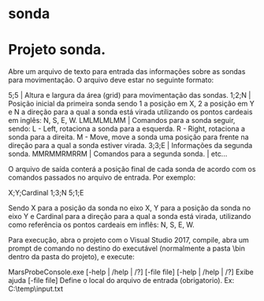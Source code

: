 # sonda
<h1>Projeto sonda. </h1>

Abre um arquivo de texto para entrada das informações sobre as sondas para movimentação. O arquivo deve estar no seguinte formato:

5;5             | Altura e largura da área (grid) para movimentação das sondas.
1;2;N           | Posição inicial da primeira sonda sendo 1 a posição em X, 2 a posição em Y e N a direção para a qual a sonda está virada utilizando os pontos cardeais em inglês: N, S, E, W.
LMLMLMLMM       | Comandos para a sonda seguir, sendo: L - Left, rotaciona a sonda para a esquerda. R - Right, rotaciona a sonda para a direita. M - Move, move a sonda uma posição para frente na direção para a qual a sonda estiver virada.
3;3;E           | Informações da segunda sonda.
MMRMMRMRRM      | Comandos para a segunda sonda.
                | etc...

O arquivo de saída conterá a posição final de cada sonda de acordo com os comandos passados no arquivo de entrada. Por exemplo:

X;Y;Cardinal
1;3;N
5;1;E

Sendo X para a posição da sonda no eixo X, Y para a posição da sonda no eixo Y e Cardinal para a direção para a qual a sonda está virada,
utilizando como referência os pontos cardeais em inflês: N, S, E, W.

Para execução, abra o projeto com o Visual Studio 2017, compile, abra um prompt de comando no destino do executável (normalmente a pasta \bin dentro da pasta do projeto), e execute:

MarsProbeConsole.exe [-help | /help | /?] [-file file]
[-help | /help | /?]    Exibe ajuda
[-file file]            Define o local do arquivo de entrada (obrigatorio). Ex: C:\temp\input.txt
